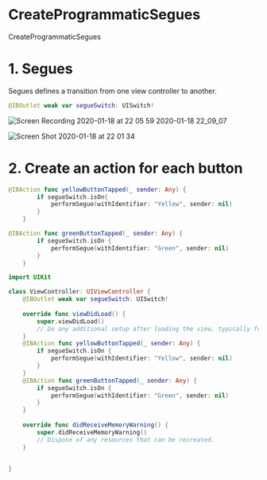 # CreateProgrammaticSegues
CreateProgrammaticSegues

# 1. Segues

Segues defines a transition from one view controller to another.

```swift
@IBOutlet weak var segueSwitch: UISwitch!
```

![Screen Recording 2020-01-18 at 22 05 59 2020-01-18 22_09_07](https://user-images.githubusercontent.com/24994818/72674690-32ed8900-3a3f-11ea-8667-d0b9562fdf3a.gif)

![Screen Shot 2020-01-18 at 22 01 34](https://user-images.githubusercontent.com/24994818/72674596-27e62900-3a3e-11ea-8aa3-0c1dd454a882.png)

# 2. Create an action for each button

```swift
@IBAction func yellowButtonTapped(_ sender: Any) {
        if segueSwitch.isOn{
            performSegue(withIdentifier: "Yellow", sender: nil)
        }
    }
```

```swift
@IBAction func greenButtonTapped(_ sender: Any) {
        if segueSwitch.isOn {
            performSegue(withIdentifier: "Green", sender: nil)
        }
    }
```

```swift
import UIKit

class ViewController: UIViewController {
    @IBOutlet weak var segueSwitch: UISwitch!
    
    override func viewDidLoad() {
        super.viewDidLoad()
        // Do any additional setup after loading the view, typically from a nib.
    }
    @IBAction func yellowButtonTapped(_ sender: Any) {
        if segueSwitch.isOn {
            performSegue(withIdentifier: "Yellow", sender: nil)
        }
    }
    @IBAction func greenButtonTapped(_ sender: Any) {
        if segueSwitch.isOn {
            performSegue(withIdentifier: "Green", sender: nil)
        }
    }
    
    override func didReceiveMemoryWarning() {
        super.didReceiveMemoryWarning()
        // Dispose of any resources that can be recreated.
    }


}
```


